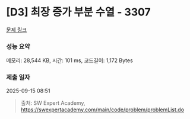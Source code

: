 # [D3] 최장 증가 부분 수열 - 3307 

[문제 링크](https://swexpertacademy.com/main/code/problem/problemDetail.do?contestProbId=AWBOKg-a6l0DFAWr) 

### 성능 요약

메모리: 28,544 KB, 시간: 101 ms, 코드길이: 1,172 Bytes

### 제출 일자

2025-09-15 08:51



> 출처: SW Expert Academy, https://swexpertacademy.com/main/code/problem/problemList.do